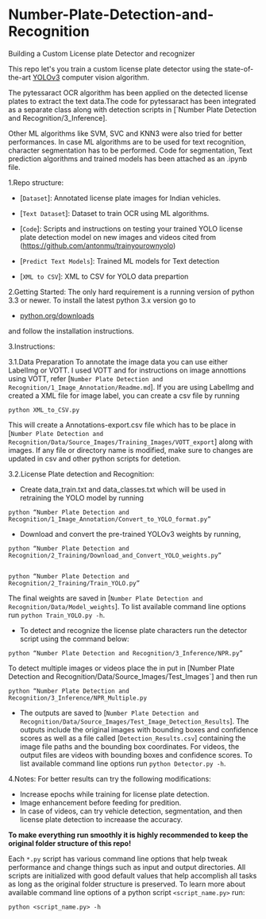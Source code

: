 # Number-Plate-Detection-and-Recognition
Building a Custom License plate Detector and recognizer 

This repo let's you train a custom license plate detector using the state-of-the-art [YOLOv3](https://pjreddie.com/darknet/yolo/) computer vision algorithm.

The pytessaract OCR algorithm has been applied on the detected license plates to extract the text data.The code for pytessaract has been integrated as a separate class along with detection scripts in [`Number Plate Detection and Recognition/3_Inference]. 

Other ML algorithms like SVM, SVC and KNN3 were also tried for better performances. In case ML algorithms are to be used for text recognition, character segmentation has to be performed. Code for segmentation, Text prediction algorithms and trained models has been attached as an .ipynb file. 

1.Repo structure:
+ [`Dataset`]: Annotated license plate images for Indian vehicles.

+ [`Text Dataset`]: Dataset to train OCR using ML algorithms.

+ [`Code`]: Scripts and instructions on testing your trained YOLO license plate detection model on new images and videos  cited from (https://github.com/antonmu/trainyourownyolo)

+ [`Predict Text Models`]: Trained ML models for Text detection

+ [`XML to CSV`]: XML to CSV for YOLO data prepartion

2.Getting Started:
The only hard requirement is a running version of python 3.3 or newer. To install the latest python 3.x version go to 
- [python.org/downloads](https://www.python.org/downloads/) 

and follow the installation instructions. 

3.Instructions:

3.1.Data Preparation
To annotate the image data you can use either LabelImg or VOTT. I used VOTT and for instructions on image annottions using VOTT, refer [`Number Plate Detection and Recognition/1_Image_Annotation/Readme.md`]. If you are using LabelImg and created a XML file for image label, you can create a csv file by running  

```
python XML_to_CSV.py
```

This will create a Annotations-export.csv file which has to be place in [`Number Plate Detection and Recognition/Data/Source_Images/Training_Images/VOTT_export`] along with images. If any file or directory name is modified, make sure to changes are updated in csv and other python scripts for detetion. 

3.2.License Plate detection and Recognition:
+ Create data_train.txt and data_classes.txt which will be used in retraining the YOLO model by running 

```
python “Number Plate Detection and Recognition/1_Image_Annotation/Convert_to_YOLO_format.py”
```

+ Download and convert the pre-trained YOLOv3 weights by running,
```
python “Number Plate Detection and Recognition/2_Training/Download_and_Convert_YOLO_weights.py”


python “Number Plate Detection and Recognition/2_Training/Train_YOLO.py”
```

The final weights are saved in [`Number Plate Detection and Recognition/Data/Model_weights`]. To list available command line options run `python Train_YOLO.py -h`.

+ To detect and recognize the license plate characters run the detector script using the command below:
```
python “Number Plate Detection and Recognition/3_Inference/NPR.py”
```

To detect multiple images or videos place the in put in [Number Plate Detection and Recognition/Data/Source_Images/Test_Images`] and then run 
```
python “Number Plate Detection and Recognition/3_Inference/NPR_Multiple.py
```
+ The outputs are saved to [`Number Plate Detection and Recognition/Data/Source_Images/Test_Image_Detection_Results`]. The outputs include the original images with bounding boxes and confidence scores as well as a file called [`Detection_Results.csv`] containing the image file paths and the bounding box coordinates. For videos, the output files are videos with bounding boxes and confidence scores. To list available command line options run `python Detector.py -h`.

4.Notes:
For  better results can try the following modifications:
+ Increase epochs while training for license plate detection.
+ Image enhancement before feeding for predition.
+ In case of videos, can try vehicle detection, segmentation, and then license plate detection to increaase the accuracy.
 
**To make everything run smoothly it is highly recommended to keep the original folder structure of this repo!**

Each `*.py` script has various command line options that help tweak performance and change things such as input and output directories. All scripts are initialized with good default values that help accomplish all tasks as long as the original folder structure is preserved. To learn more about available command line options of a python script `<script_name.py>` run:

```
python <script_name.py> -h
```
